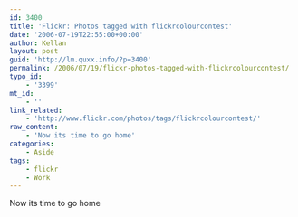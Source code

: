 ```yaml
---
id: 3400
title: 'Flickr: Photos tagged with flickrcolourcontest'
date: '2006-07-19T22:55:00+00:00'
author: Kellan
layout: post
guid: 'http://lm.quxx.info/?p=3400'
permalink: /2006/07/19/flickr-photos-tagged-with-flickrcolourcontest/
typo_id:
    - '3399'
mt_id:
    - ''
link_related:
    - 'http://www.flickr.com/photos/tags/flickrcolourcontest/'
raw_content:
    - 'Now its time to go home'
categories:
    - Aside
tags:
    - flickr
    - Work
---
```


Now its time to go home